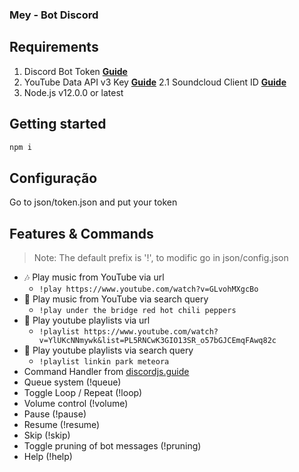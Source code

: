 ### Mey - Bot Discord

## Requirements

1. Discord Bot Token **[Guide](https://discordjs.guide/preparations/setting-up-a-bot-application.html#creating-your-bot)**
2. YouTube Data API v3 Key **[Guide](https://developers.google.com/youtube/v3/getting-started)**
 2.1 Soundcloud Client ID **[Guide](https://github.com/zackradisic/node-soundcloud-downloader)**
3. Node.js v12.0.0 or latest

## Getting started
```javascript
npm i
```


## Configuração

Go to json/token.json and put your token

## Features & Commands

> Note: The default prefix is '!', to modific go in json/config.json

* 🎶 Play music from YouTube via url
  * `!play https://www.youtube.com/watch?v=GLvohMXgcBo`
* 🔎 Play music from YouTube via search query
  * `!play under the bridge red hot chili peppers`
* 📃 Play youtube playlists via url
  * `!playlist https://www.youtube.com/watch?v=YlUKcNNmywk&list=PL5RNCwK3GIO13SR_o57bGJCEmqFAwq82c`
* 🔎 Play youtube playlists via search query
  * `!playlist linkin park meteora`
* Command Handler from [discordjs.guide](https://discordjs.guide/)
* Queue system (!queue)
* Toggle Loop / Repeat (!loop)
* Volume control (!volume)
* Pause (!pause)
* Resume (!resume)
* Skip (!skip)
* Toggle pruning of bot messages (!pruning)
* Help (!help)
